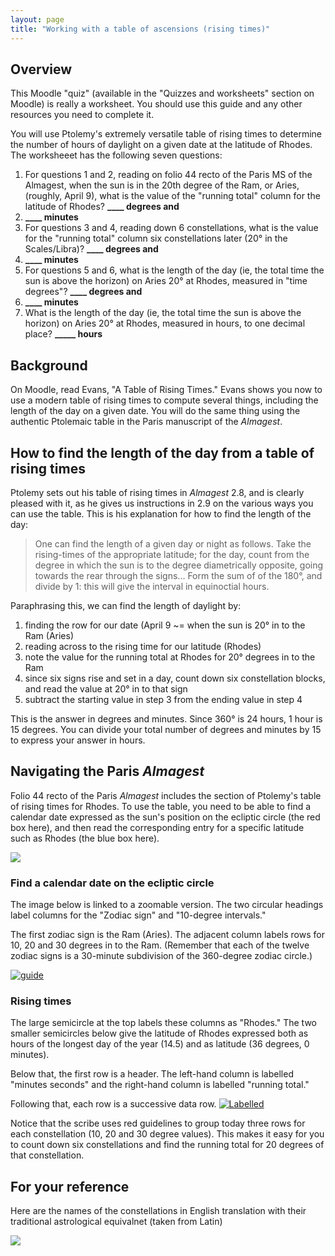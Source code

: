 ```yaml
---
layout: page
title: "Working with a table of ascensions (rising times)"
---
```



## Overview

This Moodle "quiz" (available in the "Quizzes and worksheets" section on Moodle) is really a worksheet.  You should use this guide and any other resources you need to complete it.  

You will use Ptolemy's extremely versatile table of rising times to determine the number of hours of daylight on a given date at the latitude of Rhodes.  The worksheeet has the following seven questions:  

1. For questions 1 and 2, reading on folio 44 recto of the Paris MS of the Almagest, when the sun is in the 20th degree of the Ram, or Aries, (roughly, April 9), what is the value of the "running total" column for the latitude of Rhodes? **____ degrees and**
2. **____ minutes**
3. For questions 3 and 4, reading down 6 constellations, what is the value for the "running total" column six constellations later (20° in the Scales/Libra)? **____ degrees and**
2. **____ minutes**
5. For questions 5 and 6, what is the length of the day (ie, the total time the sun is above the horizon) on Aries 20° at Rhodes, measured in "time degrees"?  **____ degrees and**
2. **____ minutes**
7. What is the length of the day (ie, the total time the sun is above the horizon) on Aries 20° at Rhodes, measured in hours, to one decimal place? **_____  hours**





## Background

On Moodle, read Evans, "A Table of Rising Times." Evans shows you now to use a modern table of rising times to compute several things, including the length of the day on a given date.  You will do the same thing using the authentic Ptolemaic table in the Paris manuscript of the *Almagest*.


## How to find the length of the day from a table of rising times


Ptolemy sets out his table of rising times in *Almagest* 2.8, and is clearly pleased with it, as he gives us instructions in 2.9 on the various ways you can use the table.  This is his explanation for how to find the length of the day:

> One can find the length of a given day or night as follows. Take the rising-times of the appropriate latitude; for the day, count from the degree in which the sun is to the degree diametrically opposite, going towards the rear through the signs...  Form the sum of of the 180°, and divide by 1:  this will give the interval in equinoctial hours.

Paraphrasing this, we can find the length of daylight by:

1. finding the row for our date (April 9 ~= when the sun is 20° in to the Ram (Aries)
2. reading across to the rising time for our latitude (Rhodes)
3. note the value for the running total at Rhodes for 20° degrees in to the Ram
4. since six signs rise and set in a day, count down six constellation blocks, and read the value at 20° in to that sign
5. subtract the starting value in step 3 from the ending value in step 4

This is the answer in degrees and minutes.  Since 360° is 24 hours, 1 hour is 15 degrees.  You can divide your total number of degrees and minutes by 15 to express your answer in hours.


## Navigating the Paris *Almagest*

Folio 44 recto of the Paris *Almagest*  includes the section of Ptolemy's table of rising times for Rhodes.  To use the table, you need to be able to find a calendar date expressed as the sun's position on the ecliptic circle (the red box here), and then read the corresponding entry for a specific latitude such as Rhodes (the blue box here).

![](roadmap.png)


### Find a calendar date on the ecliptic circle

The image below is linked to a zoomable version.  The two circular headings label columns for the  "Zodiac sign" and "10-degree intervals."

The first zodiac sign is the Ram (Aries). The adjacent column labels rows for 10, 20 and 30 degrees in to the Ram.  (Remember that each of the twelve zodiac signs is a 30-minute subdivision of the 360-degree zodiac circle.)


[![guide](zodiac-labelled.jpg)](http://www.homermultitext.org/ict2/?urn=urn:cite2:gallica:bnf2389imgs.v1:bnf2389_img97@0.07301,0.1314,0.1448,0.1861)


### Rising times

The large semicircle at the top labels these columns as "Rhodes."  The two smaller semicircles below give the latitude of Rhodes expressed both as hours of the longest day of the year (14.5) and as latitude (36 degrees, 0 minutes).

Below that, the first row is a header.  The left-hand column is labelled "minutes seconds" and the right-hand column is labelled "running total."

Following that, each row is a successive data row.
[![Labelled](rhodes-labelled.png)](http://www.homermultitext.org/ict2/?urn=urn:cite2:gallica:bnf2389imgs.v1:bnf2389_img97@0.6092,0.1228,0.2233,0.2331)

Notice that the scribe uses red guidelines to group today three rows for each constellation (10, 20 and 30 degree values).  This makes it easy for you to count down six constellations and find the running total for 20 degrees of that constellation.


## For your reference

Here are the names of the constellations in English translation with their traditional astrological equivalnet (taken from Latin)

![](zodiac-names.jpg)
